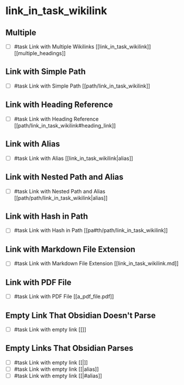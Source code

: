 # link_in_task_wikilink

## Multiple

- [ ]  #task Link with Multiple Wikilinks [[link_in_task_wikilink]] [[multiple_headings]]

## Link with Simple Path

- [ ]  #task Link with Simple Path [[path/link_in_task_wikilink]]

## Link with Heading Reference

- [ ]  #task Link with Heading Reference [[path/link_in_task_wikilink#heading_link]]

## Link with Alias

- [ ]  #task Link with Alias [[link_in_task_wikilink|alias]]

## Link with Nested Path and Alias

- [ ]  #task Link with Nested Path and Alias [[path/path/link_in_task_wikilink|alias]]

## Link with Hash in Path

- [ ]  #task Link with Hash in Path [[pa#th/path/link_in_task_wikilink]]

## Link with Markdown File Extension

- [ ]  #task Link with Markdown File Extension [[link_in_task_wikilink.md]]

## Link with PDF File

- [ ]  #task Link with PDF File [[a_pdf_file.pdf]]

## Empty Link That Obsidian Doesn't Parse

- [ ] #task Link with empty link [[]]

## Empty Links That Obsidian Parses

- [ ] #task Link with empty link [[|]]
- [ ] #task Link with empty link [[|alias]]
- [ ] #task Link with empty link [[|#alias]]
